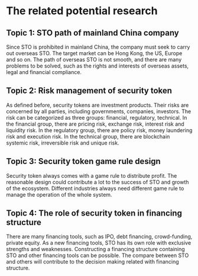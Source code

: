 # The related potential research

## Topic 1: STO path of mainland China company
Since STO is prohibited in mainland China, the company must seek to carry out overseas STO. The target market can be Hong Kong, the US, Europe and so on. The path of overseas STO is not smooth, and there are many problems to be solved, such as the rights and interests of overseas assets, legal and financial compliance.

## Topic 2: Risk management of security token
As defined before, security tokens are investment products. Their risks are concerned by all parties, including governments, companies, investors. The risk can be categorized as three groups: financial, regulatory, technical. In the financial group, there are pricing risk, exchange risk, interest risk and liquidity risk. In the regulatory group, there are policy risk, money laundering risk and execution risk. In the technical group, there are blockchain systemic risk, irreversible risk and unique risk.

## Topic 3: Security token game rule design
Security token always comes with a game rule to distribute profit. The reasonable design could contribute a lot to the success of STO and growth of the ecosystem. Different industries always need different game rule to manage the operation of the whole system.

## Topic 4: The role of security token in financing structure
There are many financing tools, such as IPO, debt financing, crowd-funding, private equity. As a new financing tools, STO has its own role with exclusive strengths and weaknesses. Constructing a financing structure containing STO and other financing tools can be possible. The compare between STO and others will contribute to the decision making related with financing structure.
